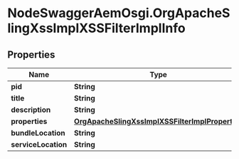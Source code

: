 # NodeSwaggerAemOsgi.OrgApacheSlingXssImplXSSFilterImplInfo

## Properties

Name | Type | Description | Notes
------------ | ------------- | ------------- | -------------
**pid** | **String** |  | [optional] 
**title** | **String** |  | [optional] 
**description** | **String** |  | [optional] 
**properties** | [**OrgApacheSlingXssImplXSSFilterImplProperties**](OrgApacheSlingXssImplXSSFilterImplProperties.md) |  | [optional] 
**bundleLocation** | **String** |  | [optional] 
**serviceLocation** | **String** |  | [optional] 


